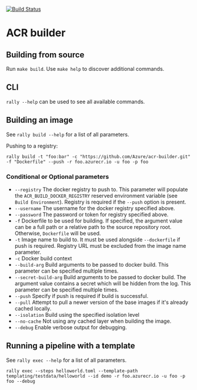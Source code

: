[![Build Status](https://travis-ci.org/Azure/acr-builder.svg?branch=master)](https://travis-ci.org/Azure/acr-builder)

# ACR builder

## Building from source

Run `make build`. Use `make help` to discover additional commands.

## CLI

`rally --help` can be used to see all available commands.

## Building an image

See `rally build --help` for a list of all parameters.

Pushing to a registry:

`rally build -t "foo:bar" -c "https://github.com/Azure/acr-builder.git" -f "Dockerfile" --push -r foo.azurecr.io -u foo -p foo`

### Conditional or Optional parameters
* `--registry` The docker registry to push to. This parameter will populate the `ACR_BUILD_DOCKER_REGISTRY` reserved environment variable (see `Build Environment`). Registry is required if the `--push` option is present.
* `--username` The username for the docker registry specified above.
* `--password` The password or token for registry specified above.
* `-f` Dockerfile to be used for building. If specified, the argument value can be a full path or a relative path to the source repository root. Otherwise, `Dockerfile` will be used.
* `-t` Image name to build to. It must be used alongside `--dockerfile` if push is required. Registry URL must be excluded from the image name parameter.
* `-c` Docker build context
* `--build-arg` Build arguments to be passed to docker build. This parameter can be specified multiple times.
* `--secret-build-arg` Build arguments to be passed to docker build. The argument value contains a secret which will be hidden from the log. This parameter can be specified multiple times.
* `--push` Specify if push is required if build is successful.
* `--pull` Attempt to pull a newer version of the base images if it's already cached locally.
* `--isolation` Build using the specified isolation level
* `--no-cache` Not using any cached layer when building the image.
* `--debug` Enable verbose output for debugging.

## Running a pipeline with a template

See `rally exec --help` for a list of all parameters.

```
rally exec --steps helloworld.toml --template-path templating/testdata/helloworld --id demo -r foo.azurecr.io -u foo -p foo --debug
```